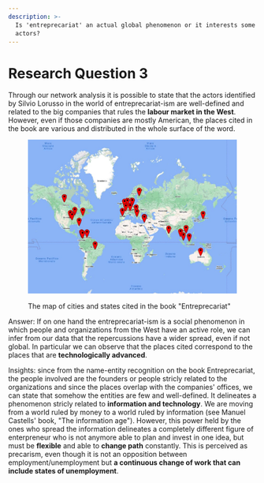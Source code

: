 ```yaml
---
description: >-
  Is 'entreprecariat' an actual global phenomenon or it interests some specific
  actors?
---
```


# Research Question 3

Through our network analysis it is possible to state that the actors identified by Silvio Lorusso in the world of entreprecariat-ism are well-defined and related to the big companies that rules the **labour market in the West**. However, even if those companies are mostly American, the places cited in the book are various and distributed in the whole surface of the word.

<figure><img src="../.gitbook/assets/AllPlacesMap.jpg" alt=""><figcaption><p>The map of cities and states cited in the book "Entreprecariat"</p></figcaption></figure>

Answer: If on one hand the entreprecariat-ism is a social phenomenon in which people and organizations from the West have an active role, we can infer from our data that the repercussions have a wider spread, even if not global. In particular we can observe that the places cited correspond to the places that are **technologically advanced**.&#x20;

Insights: since from the name-entity recognition on the book Entreprecariat, the people involved are the founders or people stricly related to the organizations and since the places overlap with the companies' offices, we can state that somehow the entities are few and well-defined. It delineates a phenomenon stricly related to **information and technology**. We are moving from a world ruled by money to a world ruled by information (see Manuel Castells' book, "The information age"). However, this power held by the ones who spread the information delineates a completely different figure of enterpreneur who is not anymore able to plan and invest in one idea, but must be **flexible** and able to **change path** constantly. This is perceived as precarism, even though it is not an opposition between employment/unemployment but **a continuous change of work that can include states of unemployment**.&#x20;
